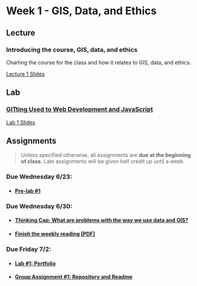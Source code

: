 # Week 1 - GIS, Data, and Ethics

## Lecture
### Introducing the course, GIS, data, and ethics
Charting the course for the class and how it relates to GIS, data, and ethics.

[Lecture 1 Slides](./Materials/AA191_SU_W1_Lecture_1.pdf
)

## Lab
### [GITting Used to Web Development and JavaScript](./Lab/readme.md)
[Lab 1 Slides](./Materials/AA191_S_W1_Lab_1.pdf )

## Assignments
> Unless specified otherwise, all assignments are **due at the beginning of class**. Late assignments will be given half credit up until a week.

### Due Wednesday 6/23:
- #### [**Pre-lab #1**](./Materials/1_pre_lab_1.md)

### Due Wednesday 6/30:
- #### [**Thinking Cap: What are problems with the way we use data and GIS?**](./Materials/2_thinking_cap_1.md)
- #### [**Finish the weekly reading**](./Materials/reading.md) [[PDF]](Materials/An_Introduction_to_Critical_Cartography.pdf)
### Due Friday 7/2:
- #### [**Lab #1: Portfolio**](./Lab/lab_assignment.md)
- #### [**Group Assignment #1: Repository and Readme**](./Materials/group_assignment.md)


<!-- ## Optional Readings and Resources
[Introduction to GIS](./Materials/a_optional_gis.md) -->